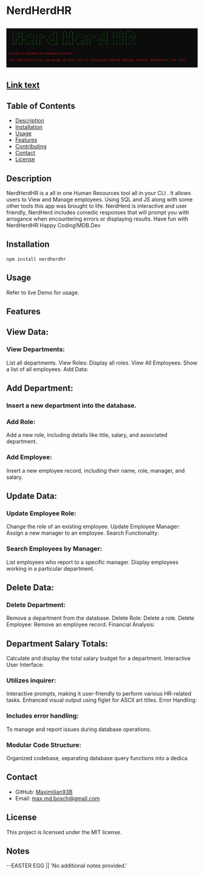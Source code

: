 
# NerdHerdHR 



## ![Image description](./assets/images/Screenshot%202024-01-30%20121100.png)





## [Link text](URL)





## Table of Contents
- [Description](#description)
- [Installation](#installation)
- [Usage](#usage)
- [Features](#features)
- [Contributing](#contributing)
- [Contact](#contact)
- [License](#license)


## Description
NerdHerdHR is a all in one Human Resources tool all in your CLI . It allows users to View and Manage employees. Using SQL and JS along with some other tools this app was brought to life. NerdHerd is interactive and user friendly, NerdHerd includes comedic responses that will prompt you with arrogance when encountering errors or displaying results. Have fun with NerdHerdHR Happy Coding!MDB.Dev

## Installation
```
npm install nerdherdhr
```

## Usage

Refer to live Demo for usage. 

## Features

## View Data:

### View Departments: 
List all departments.
View Roles: Display all roles.
View All Employees: Show a list of all employees.
Add Data:

## Add Department: 
### Insert a new department into the database.

### Add Role: 
Add a new role, including details like title, salary, and associated department.
### Add Employee: 
Insert a new employee record, including their name, role, manager, and salary.

## Update Data:

### Update Employee Role: 
Change the role of an existing employee.
Update Employee Manager: Assign a new manager to an employee.
Search Functionality:

### Search Employees by Manager: 
List employees who report to a specific manager.
Display employees working in a particular department.


## Delete Data:

### Delete Department: 
Remove a department from the database.
Delete Role: Delete a role.
Delete Employee: Remove an employee record.
Financial Analysis:

## Department Salary Totals: 
Calculate and display the total salary budget for a department.
Interactive User Interface:

### Utilizes inquirer:
Interactive prompts, making it user-friendly to perform various HR-related tasks.
Enhanced visual output using figlet for ASCII art titles.
Error Handling:

### Includes error handling:
To manage and report issues during database operations.

### Modular Code Structure:
Organized codebase, separating database query functions into a dedica


## Contact
- GitHub: [Maximilian93B](https://github.com/Maximilian93B)
- Email: [max.md.bosch@gmail.com](mailto:max.md.bosch@gmail.com)

## License
This project is licensed under the MIT license.

## Notes 
--EASTER EGG  || 'No additional notes provided.'

